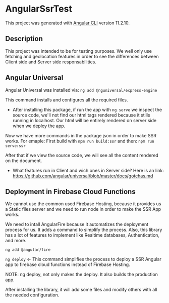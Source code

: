 # AngularSsrTest

This project was generated with [Angular CLI](https://github.com/angular/angular-cli) version 11.2.10.

## Description

This project was intended to be for testing purposes. We well only use fetching and geolocation features in order to see the differences between Client side and Server side responsabilities.

## Angular Universal

Angular Universal was installed via:  `ng add @nguniversal/express-engine`

This command installs and configures all the required files.

* After installing this package, if run the app with `ng serve` we inspect the source code, we'll not find our html tags rendered because it stills running in localhost. Our html will be entirely rendered on server side when we deploy the app.

Now we have more commands in the package.json in order to make SSR works. For emaple: First build with `npm run build:ssr` and then: `npm run serve:ssr`

After that if we view the source code, we will see all the content rendered on the document.


* What features run in Client and wich ones in Server side? Here is an link: https://github.com/angular/universal/blob/master/docs/gotchas.md


## Deployment in Firebase Cloud Functions

We cannot use the common used Firebase Hosting, because it provides us a Static files server and we need to run node in order to make the SSR App works.

We need to intall AngularFire because it automatizes the deployment process for us. It adds a command to simplify the process.
Also, this library has a lot of features to implement like Realtime databases, Authentication, and more.

`ng add @angular/fire`

`ng deploy`  <- This command simplifies the process to deploy a SSR Angular app to firebase cloud functions instead of Firebase Hosting.

NOTE: ng deploy, not only makes the deploy. It also builds the production app.


After installing the library, it will add some files and modify others with all the needed configuration.
